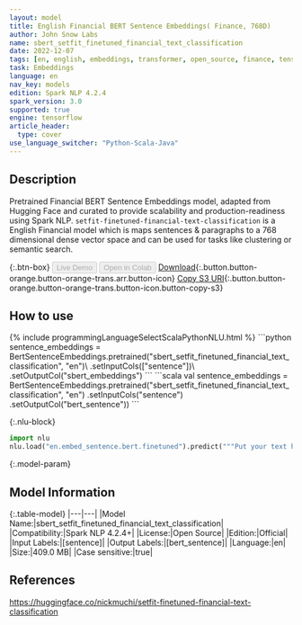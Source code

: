 ```yaml
---
layout: model
title: English Financial BERT Sentence Embeddings( Finance, 768D)
author: John Snow Labs
name: sbert_setfit_finetuned_financial_text_classification
date: 2022-12-07
tags: [en, english, embeddings, transformer, open_source, finance, tensorflow]
task: Embeddings
language: en
nav_key: models
edition: Spark NLP 4.2.4
spark_version: 3.0
supported: true
engine: tensorflow
article_header:
  type: cover
use_language_switcher: "Python-Scala-Java"
---
```


## Description

Pretrained Financial BERT Sentence Embeddings model, adapted from Hugging Face and curated to provide scalability and production-readiness using Spark NLP. `setfit-finetuned-financial-text-classification` is a English Financial model which is maps sentences & paragraphs to a 768 dimensional dense vector space and can be used for tasks like clustering or semantic search.

{:.btn-box}
<button class="button button-orange" disabled>Live Demo</button>
<button class="button button-orange" disabled>Open in Colab</button>
[Download](https://s3.amazonaws.com/auxdata.johnsnowlabs.com/public/models/sbert_setfit_finetuned_financial_text_classification_en_4.2.4_3.0_1670423819963.zip){:.button.button-orange.button-orange-trans.arr.button-icon}
[Copy S3 URI](s3://auxdata.johnsnowlabs.com/public/models/sbert_setfit_finetuned_financial_text_classification_en_4.2.4_3.0_1670423819963.zip){:.button.button-orange.button-orange-trans.button-icon.button-copy-s3}

## How to use



<div class="tabs-box" markdown="1">
{% include programmingLanguageSelectScalaPythonNLU.html %}
```python
sentence_embeddings = BertSentenceEmbeddings.pretrained("sbert_setfit_finetuned_financial_text_classification", "en")\
  .setInputCols(["sentence"])\
  .setOutputCol("sbert_embeddings")
```
```scala
val sentence_embeddings = BertSentenceEmbeddings.pretrained("sbert_setfit_finetuned_financial_text_classification", "en")
  .setInputCols("sentence")
  .setOutputCol("bert_sentence"))
```


{:.nlu-block}
```python
import nlu
nlu.load("en.embed_sentence.bert.finetuned").predict("""Put your text here.""")
```

</div>

{:.model-param}
## Model Information

{:.table-model}
|---|---|
|Model Name:|sbert_setfit_finetuned_financial_text_classification|
|Compatibility:|Spark NLP 4.2.4+|
|License:|Open Source|
|Edition:|Official|
|Input Labels:|[sentence]|
|Output Labels:|[bert_sentence]|
|Language:|en|
|Size:|409.0 MB|
|Case sensitive:|true|

## References

https://huggingface.co/nickmuchi/setfit-finetuned-financial-text-classification